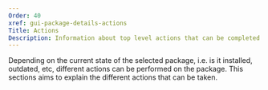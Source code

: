 ```yaml
---
Order: 40
xref: gui-package-details-actions
Title: Actions
Description: Information about top level actions that can be completed from Package Details screen
---
```


Depending on the current state of the selected package, i.e. is it installed, outdated, etc, different actions can be
performed on the package. This sections aims to explain the different actions that can be taken.